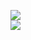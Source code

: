 [![](https://img.shields.io/badge/Made%20With-Github%20Spray-lightgrey.svg?style=for-the-badge&logo=github)](https://github.com/Annihil/github-spray#6823)  
[![](https://i.imgur.com/2DrTn0Z.gif)](https://github.com/Annihil/github-spray)